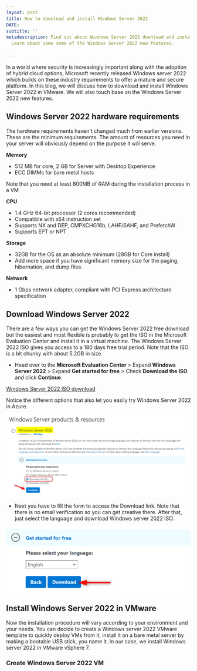 ```yaml
---
layout: post
title: How to download and install Windows Server 2022
DATE: 
subtitle: ''
metadescription: Find out about Windows Server 2022 download and install in this blog.
  Learn about some some of the Windows Server 2022 new features.

---
```

In a world where security is increasingly important along with the adoption of hybrid cloud options, Microsoft recently released Windows server 2022 which builds on these industry requirements to offer a mature and secure platform. In this blog, we will discuss how to download and install Windows Server 2022 in VMware. We will also touch base on the Windows Server 2022 new features. 

## Windows Server 2022 hardware requirements

The hardware requirements haven't changed much from earlier versions. These are the minimum requirements. The amount of resources you need in your server will obviously depend on the purpose it will serve.

**Memory**

* 512 MB for core,  2 GB for Server with Desktop Experience
* ECC DIMMs for bare metal hosts

Note that you need at least 800MB of RAM during the installation process in a VM

**CPU**

* 1.4 GHz 64-bit processor (2 cores recommended)
* Compatible with x64 instruction set
* Supports NX and DEP, CMPXCHG16b, LAHF/SAHF, and PrefetchW
* Supports EPT or NPT

**Storage**

* 32GB for the OS as an absolute minimum (28GB for Core install)
* Add more space if you have significant memory size for the paging, hibernation, and dump files.

**Network**

* 1 Gbps network adapter, compliant with PCI Express architecture specification

## Download Windows Server 2022

There are a few ways you can get the Windows Server 2022 free download but the easiest and most flexible is probably to get the ISO in the Microsoft Evaluation Center and install it in a virtual machine. The Windows Server 2022 ISO gives you access to a 180 days free trial period. Note that the ISO is a bit chunky with about 5.2GB in size.

* Head over to the **Microsoft Evaluation Center** > Expand **Windows Server 2022** > Expand **Get started for free** > Check **Download the ISO** and click **Continue**.

[Windows Server 2022 ISO download](https://www.microsoft.com/en-us/evalcenter/evaluate-windows-server-2022)

Notice the different options that also let you easily try Windows Server 2022 in Azure.

![Windows Server 2022 dowload](/img/ws2022-1.png "Windows server 2022 evaluation center")

* Next you have to fill the form to access the Download link. Note that there is no email verification so you can get creative there. After that, just select the language and download Windows server 2022 ISO.

![Windows server 2022 iso download](/img/ws2022-2.png "Windows server language download")

## Install Windows Server 2022 in VMware

Now the installation procedure will vary according to your environment and your needs. You can decide to create a Windows server 2022 VMware template to quickly deploy VMs from it, install it on a bare metal server by making a bootable USB stick, you name it. In our case, we install Windows server 2022 in VMware vSphere 7.

### Create Windows Server 2022 VM